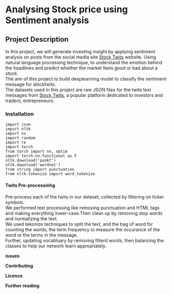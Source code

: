 # **Analysing Stock price using Sentiment analysis**

## **Project Description**
In this project, we will generate investing insight by applying sentiment analysis on posts from the social media site [Stock Twits](https://en.wikipedia.org/wiki/StockTwits) website. Using  natural language processing technique, to understand the emotion behind the headlines and predict whether the market feels good or bad about a stock.\
The aim of this project to build deeplearning model to classify the sentiment message for stocktwits.\
The datasets used in this project are raw JSON files for the twits text messages  from [Stock Twits](stocktwits.com), a popular platform dedicated to investors and traders, entrepreneurs.



### **Installation**
```
import json
import nltk
import os
import random
import re
import torch
from torch import nn, optim
import torch.nn.functional as F
nltk.download('punkt')
nltk.download('wordnet')
from string import punctuation
from nltk.tokenize import word_tokenize
```

#### **Twits Pre-processinhg**

Pre-process each of the twits in our dataset, collected by filtering on ticker symbols.\
We performed text processing like removing punctuation and HTML tags and making everything lower-case.Then clean up by removing stop words and normalizing the text.\
We used tekonize techniques to split the text, and the bag of word for counting the words, the term frequency to measure the occurance of the word or the terms in the message.\
Further, updating vocabluary by removing filterd words, then balancing the classes to help our network learn appropriately.


**issues**


**Contributing**



**Licence**




**Further reading**

